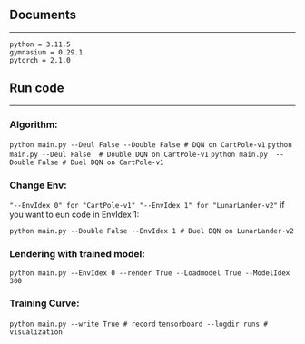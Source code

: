 
## Documents

---

```
python = 3.11.5
gymnasium = 0.29.1
pytorch = 2.1.0
```

## Run code

---

### Algorithm:

`
python main.py --Deul False --Double False # DQN on CartPole-v1
`
`
python main.py --Deul False  # Double DQN on CartPole-v1
`
`
python main.py  --Double False # Duel DQN on CartPole-v1
`

### Change Env:

`
"--EnvIdex 0" for "CartPole-v1"
"--EnvIdex 1" for "LunarLander-v2"
`
if you want to eun code in EnvIdex 1:

`
python main.py --Double False --EnvIdex 1 # Duel DQN on LunarLander-v2
`

### Lendering with trained model:

`
python main.py --EnvIdex 0 --render True --Loadmodel True --ModelIdex 300 
`

### Training Curve:

`
python main.py --write True # record
`
`
tensorboard --logdir runs # visualization
`
